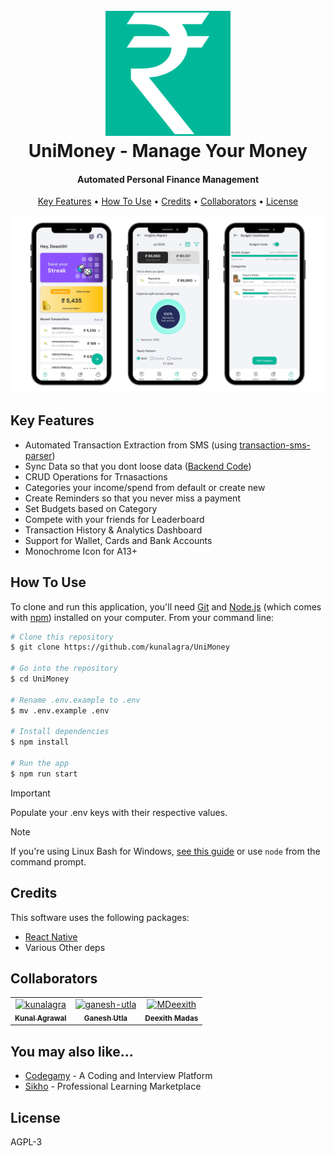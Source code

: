 <h1 align="center">
  <br>
  <a href=""><img src="https://raw.githubusercontent.com/kunalagra/UniMoney/main/assets/images/Logo_1.png" alt="Unimoney" width="200"></a>
  <br>
  UniMoney - Manage Your Money
  <br>
</h1>

<h4 align="center">Automated Personal Finance Management</h4>

<p align="center">
  <a href="#key-features">Key Features</a> •
  <a href="#how-to-use">How To Use</a> •
  <a href="#credits">Credits</a> •
  <a href="#collaborators">Collaborators</a> •
  <a href="#license">License</a>
</p>

![screenshot](https://raw.githubusercontent.com/kunalagra/UniMoney/main/assets/images/screenshot.png)

## Key Features

* Automated Transaction Extraction from SMS (using [transaction-sms-parser](https://github.com/kunalagra/transaction-sms-parser/))
* Sync Data so that you dont loose data ([Backend Code](https://github.com/kunalagra/UniMoney-Backend))
* CRUD Operations for Trnasactions
* Categories your income/spend from default or create new
* Create Reminders so that you never miss a payment 
* Set Budgets based on Category
* Compete with your friends for Leaderboard
* Transaction History & Analytics Dashboard
* Support for Wallet, Cards and Bank Accounts
* Monochrome Icon for A13+

## How To Use

To clone and run this application, you'll need [Git](https://git-scm.com) and [Node.js](https://nodejs.org/en/download/) (which comes with [npm](http://npmjs.com)) installed on your computer. From your command line:

```bash
# Clone this repository
$ git clone https://github.com/kunalagra/UniMoney

# Go into the repository
$ cd UniMoney

# Rename .env.example to .env
$ mv .env.example .env

# Install dependencies
$ npm install

# Run the app
$ npm run start
```
> [!IMPORTANT]  
> Populate your .env keys with their respective values. 

> [!NOTE]
> If you're using Linux Bash for Windows, [see this guide](https://www.howtogeek.com/261575/how-to-run-graphical-linux-desktop-applications-from-windows-10s-bash-shell/) or use `node` from the command prompt.

## Credits

This software uses the following packages:

- [React Native](https://reactnative.dev/)
- Various Other deps

## Collaborators
<table>
<tr>
    <td align="center">
        <a href="https://github.com/kunalagra">
            <img src="https://avatars.githubusercontent.com/u/66416646?v=4" width="100;" alt="kunalagra"/>
            <br />
            <sub><b>Kunal Agrawal</b></sub>
        </a>
    </td>
    <td align="center">
        <a href="https://github.com/ganesh-utla">
            <img src="https://avatars.githubusercontent.com/u/87692393?v=4" width="100;" alt="ganesh-utla"/>
            <br />
            <sub><b>Ganesh Utla</b></sub>
        </a>
    </td>
    <td align="center">
        <a href="https://github.com/MDeexith">
            <img src="https://avatars.githubusercontent.com/u/88663554?v=4" width="100;" alt="MDeexith"/>
            <br />
            <sub><b>Deexith Madas</b></sub>
        </a>
    </td>

 </tr>
</table>


## You may also like...

- [Codegamy](https://github.com/kunalagra/codegamy) - A Coding and Interview Platform
- [Sikho](https://github.com/kunalagra/sikho) - Professional Learning Marketplace

## License

AGPL-3

